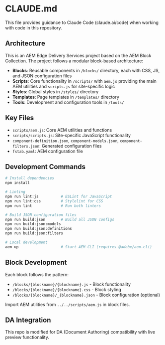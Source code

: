 # CLAUDE.md

This file provides guidance to Claude Code (claude.ai/code) when working with code in this repository.

## Architecture

This is an AEM Edge Delivery Services project based on the AEM Block Collection. The project follows a modular block-based architecture:

- **Blocks**: Reusable components in `/blocks/` directory, each with CSS, JS, and JSON configuration files
- **Scripts**: Core functionality in `/scripts/` with `aem.js` providing the main AEM utilities and `scripts.js` for site-specific logic
- **Styles**: Global styles in `/styles/` directory
- **Templates**: Page templates in `/templates/` directory
- **Tools**: Development and configuration tools in `/tools/`

## Key Files

- `scripts/aem.js`: Core AEM utilities and functions
- `scripts/scripts.js`: Site-specific JavaScript functionality
- `component-definition.json`, `component-models.json`, `component-filters.json`: Generated configuration files
- `fstab.yaml`: AEM configuration file

## Development Commands

```bash
# Install dependencies
npm install

# Linting
npm run lint:js          # ESLint for JavaScript
npm run lint:css         # Stylelint for CSS
npm run lint             # Run both linters

# Build JSON configuration files
npm run build:json       # Build all JSON configs
npm run build:json:models
npm run build:json:definitions
npm run build:json:filters

# Local development
aem up                   # Start AEM CLI (requires @adobe/aem-cli)
```

## Block Development

Each block follows the pattern:
- `/blocks/{blockname}/{blockname}.js` - Block functionality
- `/blocks/{blockname}/{blockname}.css` - Block styling
- `/blocks/{blockname}/_{blockname}.json` - Block configuration (optional)

Import AEM utilities from `../../scripts/aem.js` in block files.

## DA Integration

This repo is modified for DA (Document Authoring) compatibility with live preview functionality.